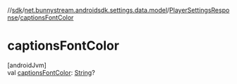 //[sdk](../../../index.md)/[net.bunnystream.androidsdk.settings.data.model](../index.md)/[PlayerSettingsResponse](index.md)/[captionsFontColor](captions-font-color.md)

# captionsFontColor

[androidJvm]\
val [captionsFontColor](captions-font-color.md): [String](https://kotlinlang.org/api/latest/jvm/stdlib/kotlin/-string/index.html)?
